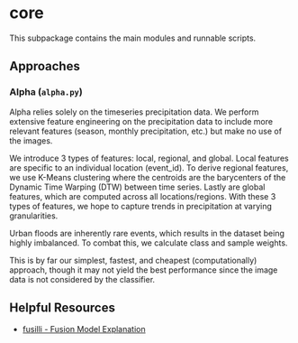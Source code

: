 # core
This subpackage contains the main modules and runnable scripts.

## Approaches
### Alpha (`alpha.py`)
Alpha relies solely on the timeseries precipitation data. We perform extensive feature engineering on the precipitation data to include more relevant features (season, monthly precipitation, etc.) but make no use of the images. 

We introduce 3 types of features: local, regional, and global. Local features are specific to an individual location (event_id). To derive regional features, we use K-Means clustering where the centroids are the barycenters of the Dynamic Time Warping (DTW) between time series. Lastly are global features, which are computed across all locations/regions. With these 3 types of features, we hope to capture trends in precipitation at varying granularities.

Urban floods are inherently rare events, which results in the dataset being highly imbalanced. To combat this, we calculate class and sample weights.

This is by far our simplest, fastest, and cheapest (computationally) approach, though it may not yield the best performance since the image data is not considered by the classifier.

## Helpful Resources
- [fusilli - Fusion Model Explanation](https://fusilli.readthedocs.io/en/latest/fusion_model_explanations.html)
